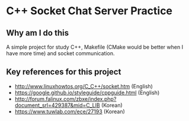 # C++ Socket Chat Server Practice

## Why am I do this

A simple project for study C++, Makefile (CMake would be better when I have more time) and socket communication.

## Key references for this project

- http://www.linuxhowtos.org/C_C++/socket.htm (English)
- https://google.github.io/styleguide/cppguide.html (English)
- http://forum.falinux.com/zbxe/index.php?document_srl=429387&mid=C_LIB (Korean)
- https://www.tuwlab.com/ece/27193 (Korean)
